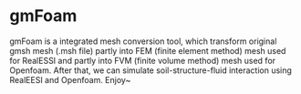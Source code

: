 # gmFoam
gmFoam is a integrated mesh conversion tool, which transform original gmsh mesh (.msh file) partly into FEM (finite element method) mesh used for RealESSI and partly into FVM (finite volume method) mesh used for Openfoam. After that, we can simulate soil-structure-fluid interaction using RealEESI and Openfoam. 
Enjoy~
